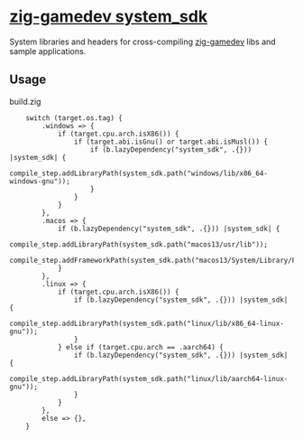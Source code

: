 # [zig-gamedev system_sdk](https://github.com/zig-gamedev/system_sdk)

System libraries and headers for cross-compiling [zig-gamedev](https://github.com/zig-gamedev) libs and sample applications.

## Usage
build.zig
```zig
    switch (target.os.tag) {
        .windows => {
            if (target.cpu.arch.isX86()) {
                if (target.abi.isGnu() or target.abi.isMusl()) {
                    if (b.lazyDependency("system_sdk", .{})) |system_sdk| {
                        compile_step.addLibraryPath(system_sdk.path("windows/lib/x86_64-windows-gnu"));
                    }
                }
            }
        },
        .macos => {
            if (b.lazyDependency("system_sdk", .{})) |system_sdk| {
                compile_step.addLibraryPath(system_sdk.path("macos13/usr/lib"));
                compile_step.addFrameworkPath(system_sdk.path("macos13/System/Library/Frameworks"));
            }
        },
        .linux => {
            if (target.cpu.arch.isX86()) {
                if (b.lazyDependency("system_sdk", .{})) |system_sdk| {
                    compile_step.addLibraryPath(system_sdk.path("linux/lib/x86_64-linux-gnu"));
                }
            } else if (target.cpu.arch == .aarch64) {
                if (b.lazyDependency("system_sdk", .{})) |system_sdk| {
                    compile_step.addLibraryPath(system_sdk.path("linux/lib/aarch64-linux-gnu"));
                }
            }
        },
        else => {},
    }
```
